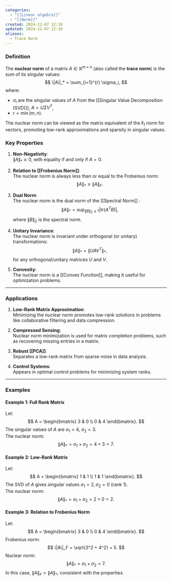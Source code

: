 ```yaml
---
categories:
  - "[[Linear algebra]]"
  - "[[Norm]]"
created: 2024-12-07 12:18
updated: 2024-12-07 12:18
aliases:
  - Trace Norm
---
```

### **Definition**
The **nuclear norm** of a matrix $A \in \mathbb{R}^{m \times n}$ (also called the **trace norm**) is the sum of its singular values:
$$
\|A\|_* = \sum_{i=1}^{r} \sigma_i,
$$
where:
- $\sigma_i$ are the singular values of $A$ from the [[Singular Value Decomposition (SVD)]], $A = U \Sigma V^T$,
- $r = \min(m, n)$.

The nuclear norm can be viewed as the matrix equivalent of the $\ell_1$ norm for vectors, promoting low-rank approximations and sparsity in singular values.

### **Key Properties**
1. **Non-Negativity**:  
   $\|A\|_* \geq 0$, with equality if and only if $A = 0$.

2. **Relation to [[Frobenius Norm]]**:  
   The nuclear norm is always less than or equal to the Frobenius norm:
   $$
   \|A\|_* \leq \|A\|_F.
   $$

3. **Dual Norm**:  
   The nuclear norm is the dual norm of the [[Spectral Norm]]
   :
   $$
   \|A\|_* = \sup_{\|B\|_2 \leq 1} |\text{tr}(A^T B)|,
   $$
   where $\|B\|_2$ is the spectral norm.

4. **Unitary Invariance**:  
   The nuclear norm is invariant under orthogonal (or unitary) transformations:
   $$
   \|A\|_* = \|U A V^T\|_*,
   $$
   for any orthogonal/unitary matrices $U$ and $V$.

5. **Convexity**:  
   The nuclear norm is a [[Convex Function]], making it useful for optimization problems.

---

### **Applications**
1. **Low-Rank Matrix Approximation**:  
   Minimizing the nuclear norm promotes low-rank solutions in problems like collaborative filtering and data compression.

2. **Compressed Sensing**:  
   Nuclear norm minimization is used for matrix completion problems, such as recovering missing entries in a matrix.

3. **Robust [[PCA]]**:  
   Separates a low-rank matrix from sparse noise in data analysis.

4. **Control Systems**:  
   Appears in optimal control problems for minimizing system ranks.

---

### **Examples**

#### **Example 1: Full Rank Matrix**
Let:
$$
A = \begin{bmatrix} 3 & 0 \\ 0 & 4 \end{bmatrix}.
$$
The singular values of $A$ are $\sigma_1 = 4$, $\sigma_2 = 3$.  
The nuclear norm:
$$
\|A\|_* = \sigma_1 + \sigma_2 = 4 + 3 = 7.
$$

#### **Example 2: Low-Rank Matrix**
Let:
$$
A = \begin{bmatrix} 1 & 1 \\ 1 & 1 \end{bmatrix}.
$$
The SVD of $A$ gives singular values $\sigma_1 = 2, \sigma_2 = 0$ (rank 1).  
The nuclear norm:
$$
\|A\|_* = \sigma_1 + \sigma_2 = 2 + 0 = 2.
$$

#### **Example 3: Relation to Frobenius Norm**
Let:
$$
A = \begin{bmatrix} 3 & 0 \\ 0 & 4 \end{bmatrix}.
$$
Frobenius norm:
$$
\|A\|_F = \sqrt{3^2 + 4^2} = 5.
$$
Nuclear norm:
$$
\|A\|_* = \sigma_1 + \sigma_2 = 7.
$$
In this case, $\|A\|_F > \|A\|_*$, consistent with the properties.

